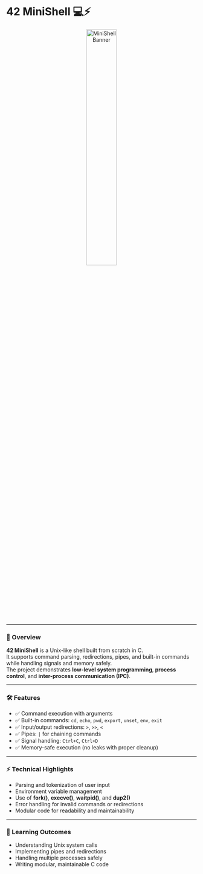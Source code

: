 # 42 MiniShell 💻⚡

<p align="center">
  <img src="https://user-images.githubusercontent.com/77735052/144885310-c6c456ce-f117-4339-ac98-6e9ec75968c0.png" alt="MiniShell Banner" width="40%">
</p>

---

### 🔹 Overview
**42 MiniShell** is a Unix-like shell built from scratch in C.  
It supports command parsing, redirections, pipes, and built-in commands while handling signals and memory safely.  
The project demonstrates **low-level system programming**, **process control**, and **inter-process communication (IPC)**.  

---

### 🛠 Features
- ✅ Command execution with arguments  
- ✅ Built-in commands: `cd`, `echo`, `pwd`, `export`, `unset`, `env`, `exit`  
- ✅ Input/output redirections: `>`, `>>`, `<`  
- ✅ Pipes: `|` for chaining commands  
- ✅ Signal handling: `Ctrl+C`, `Ctrl+D`  
- ✅ Memory-safe execution (no leaks with proper cleanup)  

---

### ⚡ Technical Highlights
- Parsing and tokenization of user input  
- Environment variable management  
- Use of **fork()**, **execve()**, **waitpid()**, and **dup2()**  
- Error handling for invalid commands or redirections  
- Modular code for readability and maintainability  

---

### 🧩 Learning Outcomes
- Understanding Unix system calls  
- Implementing pipes and redirections  
- Handling multiple processes safely  
- Writing modular, maintainable C code  
